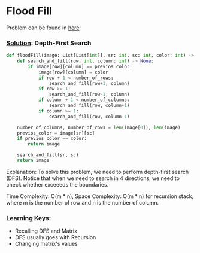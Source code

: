 # Flood Fill

Problem can be found in [here](https://leetcode.com/problems/flood-fill)!

### [Solution](): Depth-First Search

```python
def floodFill(image: List[List[int]], sr: int, sc: int, color: int) -> List[List[int]]:
    def search_and_fill(row: int, column: int) -> None:
        if image[row][column] == previos_color:
            image[row][column] = color
            if row + 1 < number_of_rows:
                search_and_fill(row+1, column)
            if row >= 1:
                search_and_fill(row-1, column)
            if column + 1 < number_of_columns:
                search_and_fill(row, column+1)
            if column >= 1:
                search_and_fill(row, column-1)

    number_of_columns, number_of_rows = len(image[0]), len(image)
    previos_color = image[sr][sc]
    if previos_color == color:
        return image

    search_and_fill(sr, sc)
    return image
```

Explanation: To solve this problem, we need to perform depth-first search (DFS). Notice that when we need to search in 4 directions, we need to check whether exceeeds the boundaries.

Time Complexity: O(m * n), Space Complexity: O(m * n) for recursion stack, where m is the number of row and n is the number of column.

### Learning Keys:
- Recalling DFS and Matrix
- DFS usually goes with Recursion
- Changing matrix's values